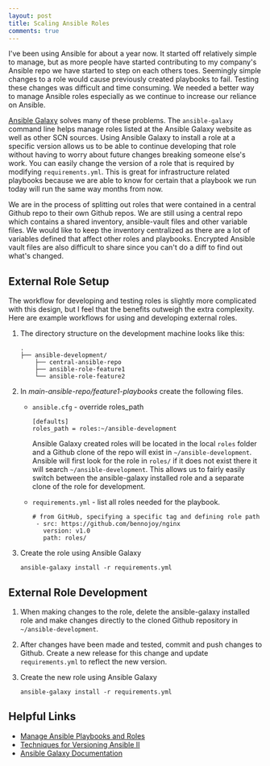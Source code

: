 ```yaml
---
layout: post
title: Scaling Ansible Roles
comments: true
---
```


I've been using Ansible for about a year now.  It started off relatively simple to manage, but as more people have started contributing to my company's Ansible repo we have started to step on each others toes.   Seemingly simple changes to a role would cause previously created playbooks to fail.  Testing these changes was difficult and time consuming.  We needed a better way to manage Ansible roles especially as we continue to increase our reliance on Ansible.

[Ansible Galaxy](http://docs.ansible.com/ansible/galaxy.html) solves many of these problems.  The `ansible-galaxy` command line helps manage roles listed at the Ansible Galaxy website as well as other SCN sources.  Using Ansible Galaxy to install a role at a specific version allows us to be able to continue developing that role without having to worry about future changes breaking someone else's work.  You can easily change the version of a role that is required by modifying `requirements.yml`.  This is great for infrastructure related playbooks because we are able to know for certain that a playbook we run today will run the same way months from now.

We are in the process of splitting out roles that were contained in a central Github repo to their own Github repos.  We are still using a central repo which contains a shared inventory, ansible-vault files and other variable files. We would like to keep the inventory centralized as there are a lot of variables defined that affect other roles and playbooks.  Encrypted Ansible vault files are also difficult to share since you can't do a diff to find out what's changed.


## External Role Setup

The workflow for developing and testing roles is slightly more complicated with this design, but I feel that the benefits outweigh the extra complexity.  Here are example workflows for using and developing external roles.

1. The directory structure on the development machine looks like this:

    ```
    .
    ├── ansible-development/
        ├── central-ansible-repo
        ├── ansible-role-feature1
        └── ansible-role-feature2
    ```

2. In *main-ansible-repo/feature1-playbooks* create the following files.
    * `ansible.cfg` - override roles_path

        ```
        [defaults]
        roles_path = roles:~/ansible-development
        ```

        Ansible Galaxy created roles will be located in the local `roles` folder and a Github clone of the repo will exist in `~/ansible-development`.  Ansible will first look for the role in `roles/` if it does not exist there it will search `~/ansible-development`.  This allows us to fairly easily switch between the ansible-galaxy installed role and a separate clone of the role for development.
    * `requirements.yml` - list all roles needed for the playbook.

        ```
        # from GitHub, specifying a specific tag and defining role path
         - src: https://github.com/bennojoy/nginx
           version: v1.0
           path: roles/
        ```

3. Create the role using Ansible Galaxy

    ```
    ansible-galaxy install -r requirements.yml
    ```

## External Role Development
1. When making changes to the role, delete the ansible-galaxy installed role and make changes directly to the cloned Github repository in `~/ansible-development`.

2. After changes have been made and tested, commit and push changes to Github.  Create a new release for this change and update `requirements.yml` to reflect the new version.

3. Create the new role using Ansible Galaxy

    ```
    ansible-galaxy install -r requirements.yml
    ```


## Helpful Links

* [Manage Ansible Playbooks and Roles]( http://guifreelife.com/blog/2015/05/16/Manage-Ansible-Playbooks-and-Roles/)
* [Techniques for Versioning Ansible II](http://willthames.github.io/2014/09/03/techniques-for-versioning-ansible-ii.html)
* [Ansible Galaxy Documentation]( http://docs.ansible.com/ansible/galaxy.html#id2)
